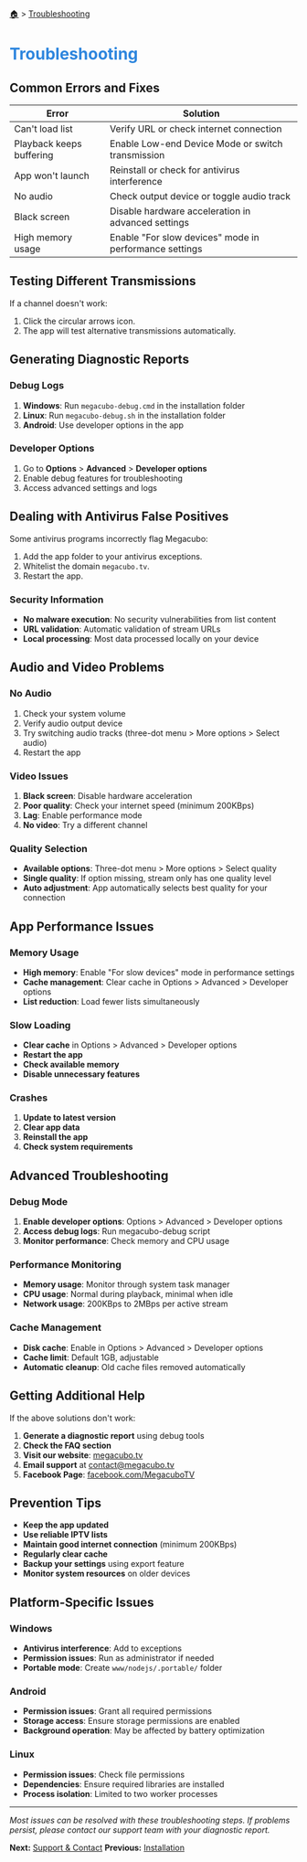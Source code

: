 <!-- docs/troubleshooting.md -->

[🏠](/README.md) > [Troubleshooting](troubleshooting.md)

# <span style="color: #2e86de;">Troubleshooting</span>

## Common Errors and Fixes

| Error | Solution |
|-------|----------|
| Can't load list | Verify URL or check internet connection |
| Playback keeps buffering | Enable Low-end Device Mode or switch transmission |
| App won't launch | Reinstall or check for antivirus interference |
| No audio | Check output device or toggle audio track |
| Black screen | Disable hardware acceleration in advanced settings |
| High memory usage | Enable "For slow devices" mode in performance settings |

## Testing Different Transmissions

If a channel doesn't work:

1. Click the circular arrows icon.
2. The app will test alternative transmissions automatically.

## Generating Diagnostic Reports

### Debug Logs
1. **Windows**: Run `megacubo-debug.cmd` in the installation folder
2. **Linux**: Run `megacubo-debug.sh` in the installation folder
3. **Android**: Use developer options in the app

### Developer Options
1. Go to **Options** > **Advanced** > **Developer options**
2. Enable debug features for troubleshooting
3. Access advanced settings and logs

## Dealing with Antivirus False Positives

Some antivirus programs incorrectly flag Megacubo:

1. Add the app folder to your antivirus exceptions.
2. Whitelist the domain `megacubo.tv`.
3. Restart the app.

### Security Information
- **No malware execution**: No security vulnerabilities from list content
- **URL validation**: Automatic validation of stream URLs
- **Local processing**: Most data processed locally on your device

## Audio and Video Problems

### No Audio
1. Check your system volume
2. Verify audio output device
3. Try switching audio tracks (three-dot menu > More options > Select audio)
4. Restart the app

### Video Issues
1. **Black screen**: Disable hardware acceleration
2. **Poor quality**: Check your internet speed (minimum 200KBps)
3. **Lag**: Enable performance mode
4. **No video**: Try a different channel

### Quality Selection
- **Available options**: Three-dot menu > More options > Select quality
- **Single quality**: If option missing, stream only has one quality level
- **Auto adjustment**: App automatically selects best quality for your connection

## App Performance Issues

### Memory Usage
- **High memory**: Enable "For slow devices" mode in performance settings
- **Cache management**: Clear cache in Options > Advanced > Developer options
- **List reduction**: Load fewer lists simultaneously

### Slow Loading
- **Clear cache** in Options > Advanced > Developer options
- **Restart the app**
- **Check available memory**
- **Disable unnecessary features**

### Crashes
1. **Update to latest version**
2. **Clear app data**
3. **Reinstall the app**
4. **Check system requirements**

## Advanced Troubleshooting

### Debug Mode
1. **Enable developer options**: Options > Advanced > Developer options
2. **Access debug logs**: Run megacubo-debug script
3. **Monitor performance**: Check memory and CPU usage

### Performance Monitoring
- **Memory usage**: Monitor through system task manager
- **CPU usage**: Normal during playback, minimal when idle
- **Network usage**: 200KBps to 2MBps per active stream

### Cache Management
- **Disk cache**: Enable in Options > Advanced > Developer options
- **Cache limit**: Default 1GB, adjustable
- **Automatic cleanup**: Old cache files removed automatically

## Getting Additional Help

If the above solutions don't work:

1. **Generate a diagnostic report** using debug tools
2. **Check the FAQ section**
3. **Visit our website**: [megacubo.tv](https://megacubo.tv/en/english/)
4. **Email support** at contact@megacubo.tv
5. **Facebook Page**: [facebook.com/MegacuboTV](https://www.facebook.com/MegacuboTV)

## Prevention Tips

- **Keep the app updated**
- **Use reliable IPTV lists**
- **Maintain good internet connection** (minimum 200KBps)
- **Regularly clear cache**
- **Backup your settings** using export feature
- **Monitor system resources** on older devices

## Platform-Specific Issues

### Windows
- **Antivirus interference**: Add to exceptions
- **Permission issues**: Run as administrator if needed
- **Portable mode**: Create `www/nodejs/.portable/` folder

### Android
- **Permission issues**: Grant all required permissions
- **Storage access**: Ensure storage permissions are enabled
- **Background operation**: May be affected by battery optimization

### Linux
- **Permission issues**: Check file permissions
- **Dependencies**: Ensure required libraries are installed
- **Process isolation**: Limited to two worker processes

---

*Most issues can be resolved with these troubleshooting steps. If problems persist, please contact our support team with your diagnostic report.*

**Next:** [Support & Contact](support.md)
**Previous:** [Installation](installation.md)